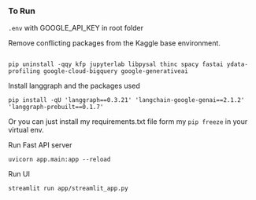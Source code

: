 ### To Run

`.env` with GOOGLE_API_KEY in root folder

Remove conflicting packages from the Kaggle base environment.

```

pip uninstall -qqy kfp jupyterlab libpysal thinc spacy fastai ydata-profiling google-cloud-bigquery google-generativeai
```
Install langgraph and the packages used


```
pip install -qU 'langgraph==0.3.21' 'langchain-google-genai==2.1.2' 'langgraph-prebuilt==0.1.7'
```

Or you can just install my requirements.txt file form my `pip freeze` in your virtual env.

Run Fast API server

```
uvicorn app.main:app --reload
```

Run UI


```
streamlit run app/streamlit_app.py
```
